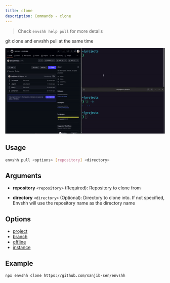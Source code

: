```yaml
---
title: clone
description: Commands - clone
---
```


> Check `envshh help pull` for more details

git clone and envshh pull at the same time

![pull](../../../assets/recordings/clone.gif)

## Usage

```sh
envshh pull <options> [repository] <directory>
```

## Arguments

- **repository** `<repository>` (Required):
  Repository to clone from

- **directory** `<directory>` (Optional):
  Directory to clone into. If not specified, Envshh will use the repository name as the directory name

## Options

- [project](/envshh/core-concepts/01-project)
- [branch](/envshh/core-concepts/02-branch)
- [offline](/envshh/core-concepts/05-offline)
- [instance](/envshh/core-concepts/04-instance)

## Example

```sh
npx envshh clone https://github.com/sanjib-sen/envshh
```
